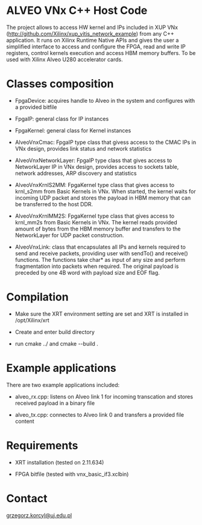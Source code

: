 # ALVEO VNx C++ Host Code #

The project allows to access HW kernel and IPs included in XUP VNx (http://github.com/Xilinx/xup_vitis_network_example) from any C++ application.
It runs on Xilinx Runtime Native APIs and gives the user a simplified interface to access and configure the FPGA, read and write IP registers, control kernels execution and access HBM memory buffers. To be used with Xilinx Alveo U280 accelerator cards.

# Classes composition #

* FpgaDevice: acquires handle to Alveo in the system and configures with a provided bitfile

* FpgaIP: general class for IP instances 

* FpgaKernel: general class for Kernel instances

* AlveoVnxCmac: FpgaIP type class that givess access to the CMAC IPs in VNx design, provides link status and network statistics

* AlveoVnxNetworkLayer: FpgaIP type class that gives access to NetworkLayer IP in VNx design, provides access to sockets table, network addresses, ARP discovery and statistics

* AlveoVnxKrnlS2MM: FpgaKernel type class that gives access to krnl_s2mm from Basic Kernels in VNx. When started, the kernel waits for incoming UDP packet and stores the payload in HBM memory that can be transferred to the host DDR.

* AlveoVnxKrnlMM2S: FpgaKernel type class that gives access to krnl_mm2s from Basic Kernels in VNx. The kernel reads provided amount of bytes from the HBM memory buffer and transfers to the NetworkLayer for UDP packet construction.

* AlveoVnxLink: class that encapsulates all IPs and kernels required to send and receive packets, providing user with sendTo() and receive() functions. The functions take char* as input of any size and perform fragmentation into packets when required. The original payload is preceded by one 4B word with payload size and EOF flag.

# Compilation #

* Make sure the XRT environment setting are set and XRT is installed in /opt/Xilinx/xrt

* Create and enter build directory

* run cmake ../ and cmake --build .

# Example applications #

There are two example applications included:

* alveo_rx.cpp: listens on Alveo link 1 for incoming transcation and stores received payload in a binary file

* alveo_tx.cpp: connectes to Alveo link 0 and transfers a provided file content

# Requirements #

* XRT installation (tested on 2.11.634)

* FPGA bitfile (tested with vnx_basic_if3.xclbin)

# Contact #

grzegorz.korcyl@uj.edu.pl
